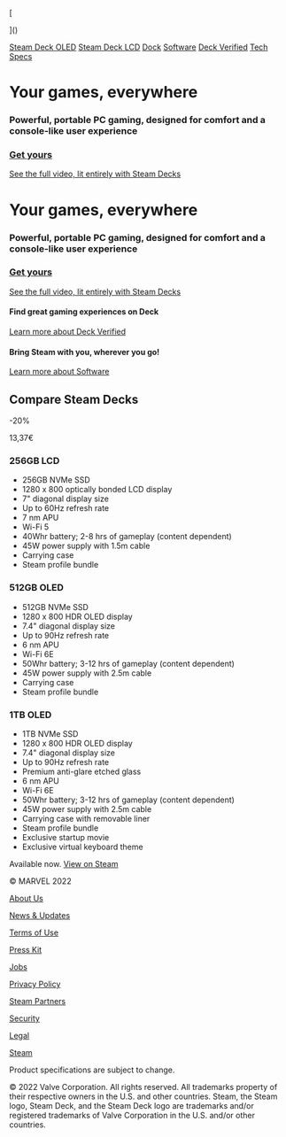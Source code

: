 [](https://www.steamdeck.com/en/)

[]()

[

]()

[Steam Deck OLED](https://www.steamdeck.com/en/oled) [Steam Deck LCD](https://www.steamdeck.com/en/deck) [Dock](https://www.steamdeck.com/en/dock) [Software](https://www.steamdeck.com/en/software) [Deck Verified](https://www.steamdeck.com/en/verified) [Tech Specs](https://www.steamdeck.com/en/tech) [](https://store.steampowered.com/app/1675200/Steam_Deck/?utm_source=steamdeck_com)

[]()

Your games, everywhere
==========

### Powerful, portable PC gaming, designed for comfort and a console-like user experience ###

### [Get yours](https://store.steampowered.com/app/1675200/Steam_Deck/?utm_source=steamdeck_com) ###

[See the full video, lit entirely with Steam Decks](https://www.youtube.com/watch?v=_vTsZMvjJ-A)

Your games, everywhere
==========

### Powerful, portable PC gaming, designed for comfort and a console-like user experience ###

### [Get yours](https://www.steamdeck.com/en/oled) ###

[See the full video, lit entirely with Steam Decks](https://www.youtube.com/watch?v=_vTsZMvjJ-A)

#### Find great gaming experiences on Deck ####

[Learn more about Deck Verified](https://www.steamdeck.com/en/verified)

#### Bring Steam with you, wherever you go! ####

[Learn more about Software](https://www.steamdeck.com/en/software)

Compare Steam Decks
----------

\-20%

13,37€

### 256GB LCD ###

* 256GB NVMe SSD
* 1280 x 800 optically bonded LCD display
* 7" diagonal display size
* Up to 60Hz refresh rate
* 7 nm APU
* Wi-Fi 5
* 40Whr battery; 2-8 hrs of gameplay (content dependent)
* 45W power supply with 1.5m cable
* Carrying case
* Steam profile bundle

### 512GB OLED ###

* 512GB NVMe SSD
* 1280 x 800 HDR OLED display
* 7.4" diagonal display size
* Up to 90Hz refresh rate
* 6 nm APU
* Wi-Fi 6E
* 50Whr battery; 3-12 hrs of gameplay (content dependent)
* 45W power supply with 2.5m cable
* Carrying case
* Steam profile bundle

### 1TB OLED ###

* 1TB NVMe SSD
* 1280 x 800 HDR OLED display
* 7.4" diagonal display size
* Up to 90Hz refresh rate
* Premium anti-glare etched glass
* 6 nm APU
* Wi-Fi 6E
* 50Whr battery; 3-12 hrs of gameplay (content dependent)
* 45W power supply with 2.5m cable
* Carrying case with removable liner
* Steam profile bundle
* Exclusive startup movie
* Exclusive virtual keyboard theme

Available now. [View on Steam](https://store.steampowered.com/app/1675200/Steam_Deck/?utm_source=steamdeck_com)

© MARVEL 2022

[](https://www.steamdeck.com/en/)

[](https://www.valvesoftware.com/)

[About Us](https://www.valvesoftware.com/about)

[News & Updates](https://www.steamdeck.com/en/news)

[Terms of Use](https://www.valvesoftware.com/legal/site-terms-of-use)

[Press Kit](https://www.steamdeck.com/en/press)

[Jobs](https://www.valvesoftware.com/)

[Privacy Policy](https://store.steampowered.com/privacy_agreement/?utm_source=steamdeck_com)

[Steam Partners](https://partner.steamgames.com/doc/steamdeck)

[Security](https://www.valvesoftware.com/security/)

[Legal](https://store.steampowered.com/legal/?utm_source=steamdeck_com)

[Steam](https://www.steampowered.com/?utm_source=steamdeck_com)

Product specifications are subject to change.

© 2022 Valve Corporation. All rights reserved. All trademarks property of their respective owners in the U.S. and other countries. Steam, the Steam logo, Steam Deck, and the Steam Deck logo are trademarks and/or registered trademarks of Valve Corporation in the U.S. and/or other countries.

